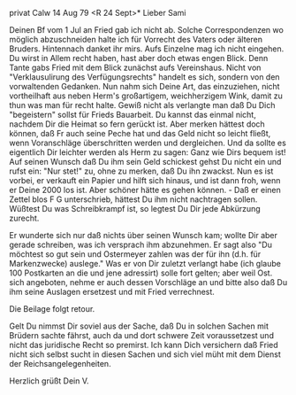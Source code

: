 privat Calw 14 Aug 79
 <R 24 Sept>*
Lieber Sami

Deinen Bf vom 1 Jul an Fried gab ich nicht ab. Solche Correspondenzen wo möglich abzuschneiden halte ich für Vorrecht des Vaters oder älteren Bruders. Hintennach danket ihr mirs. Aufs Einzelne mag ich nicht eingehen. Du wirst in Allem recht haben, hast aber doch etwas engen Blick. Denn Tante gabs Fried mit dem Blick zunächst aufs Vereinshaus. Nicht von "Verklausulirung des Verfügungsrechts" handelt es sich, sondern von den vorwaltenden Gedanken. Nun nahm sich Deine Art, das einzuziehen, nicht vortheilhaft aus neben Herm's großartigem, weichherzigem Wink, damit zu thun was man für recht halte. Gewiß nicht als verlangte man daß Du Dich "begeistern" sollst für Frieds Bauarbeit. Du kannst das einmal nicht, nachdem Dir die Heimat so fern gerückt ist. Aber merken hättest doch können, daß Fr auch seine Peche hat und das Geld nicht so leicht fließt, wenn Voranschläge überschritten werden und dergleichen. Und da sollte es eigentlich Dir leichter werden als Herm zu sagen: Ganz wie Dirs bequem ist! Auf seinen Wunsch daß Du ihm sein Geld schickest gehst Du nicht ein und rufst ein: "Nur stet!" zu, ohne zu merken, daß Du ihn zwackst. Nun es ist vorbei, er verkauft ein Papier und hilft sich hinaus, und ist dann froh, wenn er Deine 2000 los ist. Aber schöner hätte es gehen können. - Daß er einen Zettel blos F G unterschrieb, hättest Du ihm nicht nachtragen sollen. Wüßtest Du was Schreibkrampf ist, so legtest Du Dir jede Abkürzung zurecht.

Er wunderte sich nur daß nichts über seinen Wunsch kam; wollte Dir aber gerade schreiben, was ich versprach ihm abzunehmen. Er sagt also "Du möchtest so gut sein und Ostermeyer zahlen was der für ihn (d.h. für Markenzwecke) auslege." Was er von Dir zuletzt verlangt habe (ich glaube 100 Postkarten an die und jene adressirt) solle fort gelten; aber weil Ost. sich angeboten, nehme er auch dessen Vorschläge an und bitte also daß Du ihm seine Auslagen ersetzest und mit Fried verrechnest.

Die Beilage folgt retour.

Gelt Du nimmst Dir soviel aus der Sache, daß Du in solchen Sachen mit Brüdern sachte fährst, auch da und dort schwere Zeit voraussetzest und nicht das juridische Recht so premirst. Ich kann Dich versichern daß Fried nicht sich selbst sucht in diesen Sachen und sich viel müht mit dem Dienst der Reichsangelegenheiten.

 Herzlich grüßt
 Dein V.
